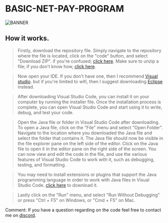 # BASIC-NET-PAY-PROGRAM
![BANNER](https://github.com/ZEDI16/Resources/blob/main/Picsart_23-03-06_23-27-55-359.jpg?raw=true)

## How it works.
> Firstly, download the repository file. Simply navigate to the repository where the file is located, click on the "code" button, and select "Download ZIP". if you're confused; [click here](https://youtu.be/1a1NDCN8Jog). Make sure to unzip a file; if you don't know how, [click here](https://www.wikihow.com/Unzip-a-File).

> Now open your IDE. If you don't have one, then I recommend [Visual studio](https://code.visualstudio.com/). but if you're limited to wifi, then I suggest downloading [Eclipse](https://eclipseide.org/) instead.

> After downloading Visual Studio Code, you can install it on your computer by running the installer file. Once the installation process is complete, you can open Visual Studio Code and start using it to write, debug, and test your code. 

> Open the Java file or folder in Visual Studio Code after downloading. To open a Java file, click on the "File" menu and select "Open Folder". Navigate to the location where you downloaded the Java file and select the folder that contains it. The Java file should now be visible in the file explorer pane on the left side of the editor. Click on the Java file to open it in the editor pane on the right side of the screen. You can now view and edit the code in the file, and use the various features of Visual Studio Code to work with it, such as debugging, testing, and formatting.

> You may need to install extensions or plugins that support the Java programming language in order to work with Java files in Visual Studio Code. [click here](https://www.java.com/en/) to download it.

> Lastly click on the "Run" menu, and select "Run Without Debugging" or press "Ctrl + F5" on Windows, or "Cmd + F5" on Mac.


Comment: If you have a question regarding on the code feel free to contact me on [discord](https://www.discordapp.com/users/894665274123513856).
